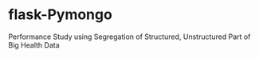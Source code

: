 # flask-Pymongo
 Performance Study using Segregation of Structured, Unstructured Part of Big Health Data
